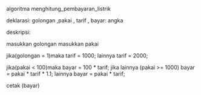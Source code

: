 algoritma menghitung_pembayaran_listrik

deklarasi:
golongan ,pakai , tarif , bayar: angka

deskripsi:

masukkan golongan
masukkan pakai

jika(golongan = 1)maka
      tarif = 1000;
lainnya 
      tarif = 2000;

jika(pakai < 100)maka
      bayar = 100 * tarif;
jika lainnya (pakai >= 1000)
      bayar = pakai * tarif * 1.1;
lainnya 
      bayar = pakai * tarif;

cetak (bayar)      